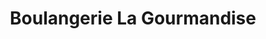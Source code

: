 ---
title: "Boulangerie La Gourmandise"
url: /saintes/boulangerie-la-gourmandise/
shop: Bäckerei
---